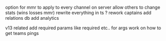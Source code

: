 option for mmr to apply to every channel on server 
allow others to change stats (wins losses mmr) 
rewrite everything in ts ? 
rework captains 
add relations db
add analytics

v13 related
add required params like required etc.. for args
work on how to get teams pings